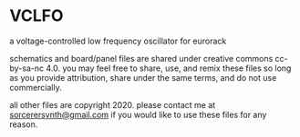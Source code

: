 # VCLFO
a voltage-controlled low frequency oscillator for eurorack

schematics and board/panel files are shared under creative commons cc-by-sa-nc 4.0. you may feel free to share, use, and remix these files so long as you provide attribution, share under the same terms, and do not use commercially.

all other files are copyright 2020. please contact me at sorcerersynth@gmail.com if you would like to use these files for any reason.

